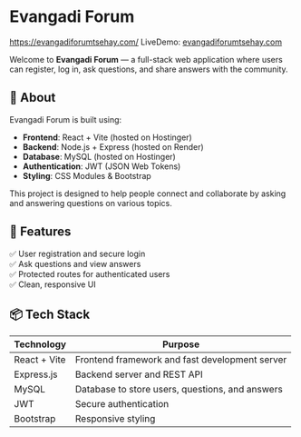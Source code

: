 # Evangadi Forum
https://evangadiforumtsehay.com/
LiveDemo: [evangadiforumtsehay.com](https://evangadiforumtsehay.com)

Welcome to **Evangadi Forum** — a full-stack web application where users can register, log in, ask questions, and share answers with the community.

## 📌 About

Evangadi Forum is built using:

- **Frontend**: React + Vite (hosted on Hostinger)
- **Backend**: Node.js + Express (hosted on Render)
- **Database**: MySQL (hosted on Hostinger)
- **Authentication**: JWT (JSON Web Tokens)
- **Styling**: CSS Modules & Bootstrap

This project is designed to help people connect and collaborate by asking and answering questions on various topics.

## 🚀 Features

✅ User registration and secure login  
✅ Ask questions and view answers  
✅ Protected routes for authenticated users  
✅ Clean, responsive UI

## 📦 Tech Stack

| Technology | Purpose |
|------------|---------|
| React + Vite | Frontend framework and fast development server |
| Express.js | Backend server and REST API |
| MySQL | Database to store users, questions, and answers |
| JWT | Secure authentication |
| Bootstrap | Responsive styling |


